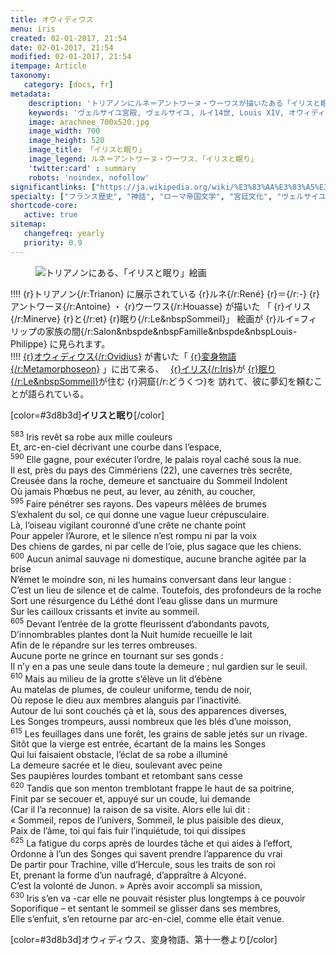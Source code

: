 ```yaml
---
title: オウィディウス
menu: iris
created: 02-01-2017, 21:54
date: 02-01-2017, 21:54
modified: 02-01-2017, 21:54
itempage: Article
taxonomy:
   category: [docs, fr]
metadata:
    description: 'トリアノンにルネ＝アントワーヌ・ウーワスが描いたある「イリスと眠り」絵画のもとに使用された、オウィディウス作家が書いた変身物語の第六巻の眠りがイリスに殺人される「眠り章」の文書'
    keywords: 'ヴェルサイユ宮殿, ヴェルサイユ, ルイ14世, Louis XIV, オウィディウス, 変身物語, トリアノン, 眠り, イリスと眠り, ルネ＝アントワーヌ・ウーワス'
    image: arachnee_700x520.jpg
    image_width: 700
    image_height: 520
    image_title: 「イリスと眠り」
    image_legend: ルネ＝アントワーヌ・ウーワス、「イリスと眠り」
    'twitter:card' : summary
    robots: 'noindex, nofollow'
significantlinks: ["https://ja.wikipedia.org/wiki/%E3%83%AA%E3%83%A5%E3%83%87%E3%82%A3%E3%82%A2", "https://ja.wikipedia.org/wiki/%E3%82%A2%E3%83%A9%E3%82%AF%E3%83%8D%E3%83%BC", "https://ja.wikipedia.org/wiki/%E3%83%9F%E3%83%8D%E3%83%AB%E3%82%A6%E3%82%A1"]
specialty: ["フランス歴史", "神話", "ローマ帝国文学", "宮廷文化", "ヴェルサイユ宮殿", "トリアノン"]
shortcode-core:
   active: true
sitemap:
   changefreq: yearly
   priority: 0.9
---
```

<figure><picture>
<source
	sizes="(max-width: 767px) 98vw, (min-width: 959px) 50vw, 86vw"
	srcset="/user/sites/docs/pages/01.reference/01.versailles/01.trianon/01.iris/iris-280.webp 280w,
			/user/sites/docs/pages/01.reference/01.versailles/01.trianon/01.iris/iris-380.webp 380w,
			/user/sites/docs/pages/01.reference/01.versailles/01.trianon/01.iris/iris-480.webp 480w,
			/user/sites/docs/pages/01.reference/01.versailles/01.trianon/01.iris/iris-640.webp 640w,
			/user/sites/docs/pages/01.reference/01.versailles/01.trianon/01.iris/iris_700x520.webp 700w"
	type="image/webp">
<img
	src="/user/sites/docs/pages/01.reference/01.versailles/01.trianon/01.iris/iris_700x520.jpg"
	sizes="(max-width: 767px) 98vw, (min-width: 959px) 50vw, 86vw"
	srcset="/user/sites/docs/pages/01.reference/01.versailles/01.trianon/01.iris/iris-280.jpg 280w,
			/user/sites/docs/pages/01.reference/01.versailles/01.trianon/01.iris/iris-380.jpg 380w,
			/user/sites/docs/pages/01.reference/01.versailles/01.trianon/01.iris/iris-480.jpg 480w,
			/user/sites/docs/pages/01.reference/01.versailles/01.trianon/01.iris/iris-640.jpg 640w,
			/user/sites/docs/pages/01.reference/01.versailles/01.trianon/01.iris/iris_700x520.jpg 700w"
	title="トリアノンにある、「イリスと眠り」絵画" alt="トリアノンにある、「イリスと眠り」絵画" class="class-diane-img">
</picture></figure>

!!!! {r}トリアノン{/r:Trianon} に展示されている {r}ルネ{/r:René} {r}＝{/r:-} {r}アントワーヌ{/r:Antoine} ・ {r}ウーワス{/r:Houasse} が描いた 「 {r}イリス{/r:Minerve} {r}と{/r:et} {r}眠り{/r:Le&nbspSommeil}」 絵画が {r}ルイ=フィリップの家族の間{/r:Salon&nbspde&nbspFamille&nbspde&nbspLouis-Philippe} に見られます。  
!!!! [{r}オウィディウス{/r:Ovidius}][1] が書いた「 [{r}変身物語{/r:Metamorphoseon}][2] 」に出て来る、　 [{r}イリス{/r:Iris}][4]が [{r}眠り{/r:Le&nbspSommeil}][5]が住む {r}洞窟{/r:どうくつ}を 訪れて、彼に夢幻を頼むことが語られている。 

[color=#3d8b3d]**イリスと眠り**[/color]  

<sup>583</sup>
Iris revêt sa robe aux mille couleurs  
Et, arc-en-ciel décrivant une courbe dans l’espace,  
<sup>590</sup>
Elle gagne, pour exécuter l’ordre, le palais royal caché sous la nue.  
Il est, près du pays des Cimmériens (22), une cavernes très secrête,  
Creusée dans la roche, demeure et sanctuaire du Sommeil Indolent  
Où jamais Phœbus ne peut, au lever, au zénith, au coucher,  
<sup>595</sup>
Faire pénétrer ses rayons. Des vapeurs mêlées de brumes  
S’exhalent du sol, ce qui donne une vague lueur crépusculaire.  
Là, l’oiseau vigilant couronné d’une crête ne chante point  
Pour appeler l’Aurore, et le silence n’est rompu ni par la voix  
Des chiens de gardes, ni par celle de l’oie, plus sagace que les chiens.  
<sup>600</sup>
Aucun animal sauvage ni domestique, aucune branche agitée par la brise  
N’émet le moindre son, ni les humains conversant dans leur langue :  
C’est un lieu de silence et de calme. Toutefois, des profondeurs de la roche  
Sort une résurgence du Léthé dont l’eau glisse dans un murmure  
Sur les cailloux crissants et invite au sommeil.  
<sup>605</sup>
Devant l’entrée de la grotte fleurissent d’abondants pavots,  
D’innombrables plantes dont la Nuit humide recueille le lait  
Afin de le répandre sur les terres ombreuses.  
Aucune porte ne grince en tournant sur ses gonds :  
Il n’y en a pas une seule dans toute la demeure ; nul gardien sur le seuil.  
<sup>610</sup>
Mais au milieu de la grotte s’élève un lit d’ébène  
Au matelas de plumes, de couleur uniforme, tendu de noir,  
Où repose le dieu aux membres alanguis par l’inactivité.  
Autour de lui sont couchés çà et là, sous des apparences diverses,  
Les Songes trompeurs, aussi nombreux que les blés d’une moisson,  
<sup>615</sup>
Les feuillages dans une forêt, les grains de sable jetés sur un rivage.  
Sitôt que la vierge est entrée, écartant de la mains les Songes  
Qui lui faisaient obstacle, l’éclat de sa robe a illuminé  
La demeure sacrée et le dieu, soulevant avec peine  
Ses paupières lourdes tombant et retombant sans cesse  
<sup>620</sup>
Tandis que son menton tremblotant frappe le haut de sa poitrine,  
Finit par se secouer et, appuyé sur un coude, lui demande  
(Car il l’a reconnue) la raison de sa visite. Alors elle lui dit :  
« Sommeil, repos de l’univers, Sommeil, le plus paisible des dieux,  
Paix de l’âme, toi qui fais fuir l’inquiétude, toi qui dissipes  
<sup>625</sup>
La fatigue du corps après de lourdes tâche et qui aides à l’effort,  
Ordonne à l’un des Songes qui savent prendre l’apparence du vrai  
De partir pour Trachine, ville d’Hercule, sous les traits de son roi  
Et, prenant la forme d’un naufragé, d’appraître à Alcyoné.  
C’est la volonté de Junon. » Après avoir accompli sa mission,  
<sup>630</sup>
Iris s’en va -car elle ne pouvait résister plus longtemps à ce pouvoir  
Soporifique – et sentant le sommeil se glisser dans ses membres,  
Elle s’enfuit, s’en retourne par arc-en-ciel, comme elle était venue.  

[color=#3d8b3d]オウィディウス、変身物語、第十一巻より[/color]  

[1]: https://ja.wikipedia.org/wiki/%E3%82%AA%E3%82%A6%E3%82%A3%E3%83%87%E3%82%A3%E3%82%A6%E3%82%B9 "https://ja.wikipedia.org/wiki/オウィディウス"
[2]: https://ja.wikipedia.org/wiki/%E5%A4%89%E8%BA%AB%E7%89%A9%E8%AA%9E "https://ja.wikipedia.org/wiki/変身物語"
[3]: https://ja.wikipedia.org/wiki/%E3%83%AA%E3%83%A5%E3%83%87%E3%82%A3%E3%82%A2 "https://ja.wikipedia.org/wiki/リュディア"
[4]: https://ja.wikipedia.org/wiki/%E3%82%A2%E3%83%A9%E3%82%AF%E3%83%8D%E3%83%BC "https://ja.wikipedia.org/wiki/眠りー"
[5]: https://ja.wikipedia.org/wiki/%E3%83%9F%E3%83%8D%E3%83%AB%E3%82%A6%E3%82%A1 "https://ja.wikipedia.org/wiki/ミネルウァ"